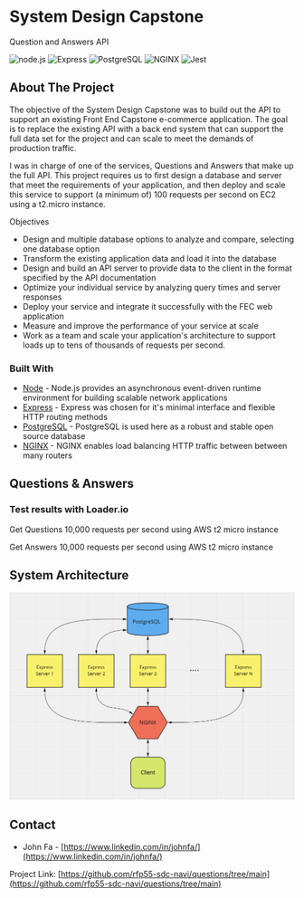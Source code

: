 # System Design Capstone
Question and Answers API

![node.js](https://img.shields.io/badge/Node.js-20232A?style=for-the-badge&logo=nodedotjs&logoColor=green)
![Express](https://img.shields.io/badge/-Express-20232A?style=for-the-badge&logo=express&logoColor=yellow)
![PostgreSQL](https://img.shields.io/badge/PostgreSQL-20232A?style=for-the-badge&logo=postgresql&logoColor=blue)
![NGINX](https://img.shields.io/badge/Nginx-20232A?style=for-the-badge&logo=nginx&logoColor=green)
![Jest](https://img.shields.io/badge/-Jest-20232A?style=for-the-badge&logo=jest&logoColor=red)


<!-- ABOUT THE PROJECT -->
## About The Project

The objective of the System Design Capstone was to build out the API to support an existing Front End Capstone e-commerce application. The goal is to replace the existing API with a back end system that can support the full data set for the project and can scale to meet the demands of production traffic.

I was in charge of one of the services, Questions and Answers that make up the full API. This project requires us to first design a database and server that meet the requirements of your application, and then deploy and scale this service to support (a minimum of) 100 requests per second on EC2 using a t2.micro instance.

Objectives
* Design and multiple database options to analyze and compare, selecting one database option
* Transform the existing application data and load it into the database
* Design and build an API server to provide data to the client in the format specified by the API documentation
* Optimize your individual service by analyzing query times and server responses
* Deploy your service and integrate it successfully with the FEC web application
* Measure and improve the performance of your service at scale
* Work as a team and scale your application's architecture to support loads up to tens of thousands of requests per second.

### Built With
* [Node](https://nodejs.org/en/) - Node.js provides an asynchronous event-driven runtime environment for building scalable network applications
* [Express](https://expressjs.com/) - Express was chosen for it's minimal interface and flexible HTTP routing methods
* [PostgreSQL](https://www.postgresql.org/) - PostgreSQL is used here as a robust and stable open source database
* [NGINX](https://www.nginx.com/) - NGINX enables load balancing HTTP traffic between between many routers


## Questions & Answers
### Test results with Loader.io
Get Questions
10,000 requests per second using AWS t2 micro instance

Get Answers
10,000 requests per second using AWS t2 micro instance



## System Architecture
![System Architecture][system_arch]


<!-- CONTACT -->
## Contact
* John Fa - [https://www.linkedin.com/in/johnfa/](https://www.linkedin.com/in/johnfa/)


Project Link: [https://github.com/rfp55-sdc-navi/questions/tree/main](https://github.com/rfp55-sdc-navi/questions/tree/main)

<!-- MARKDOWN LINKS & IMAGES -->
<!-- https://www.markdownguide.org/basic-syntax/#reference-style-links -->
[contributors-shield]: https://img.shields.io/github/contributors/othneildrew/Best-README-Template.svg?style=for-the-badge
[contributors-url]: https://github.com/othneildrew/Best-README-Template/graphs/contributors
[forks-shield]: https://img.shields.io/github/forks/othneildrew/Best-README-Template.svg?style=for-the-badge
[forks-url]: https://github.com/othneildrew/Best-README-Template/network/members
[stars-shield]: https://img.shields.io/github/stars/othneildrew/Best-README-Template.svg?style=for-the-badge
[stars-url]: https://github.com/othneildrew/Best-README-Template/stargazers
[issues-shield]: https://img.shields.io/github/issues/othneildrew/Best-README-Template.svg?style=for-the-badge
[issues-url]: https://github.com/othneildrew/Best-README-Template/issues
[license-shield]: https://img.shields.io/github/license/othneildrew/Best-README-Template.svg?style=for-the-badge
[license-url]: https://github.com/othneildrew/Best-README-Template/blob/master/LICENSE.txt
[linkedin-shield]: https://img.shields.io/badge/-LinkedIn-black.svg?style=for-the-badge&logo=linkedin&colorB=555
[linkedin-url]: https://linkedin.com/in/othneildrew
[system_arch]: images/system_arch.png